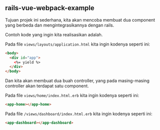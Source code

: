 ## rails-vue-webpack-example

Tujuan projek ini sederhana, kita akan mencoba membuat dua component yang berbeda dan mengintegrasikannya dengan rails.

Contoh kode yang ingin kita realisasikan adalah.

Pada file `views/layouts/application.html` kita ingin kodenya seperti ini:

```html
<body>
  <div id="app">
    <%= yield %>
  </div>
</body>
```

Dan kita akan membuat dua buah controller, yang pada masing-masing controller akan terdapat satu component.

Pada file `views/home/index.html.erb` kita ingin kodenya seperti ini:

```html
<app-home></app-home>
```

Pada file `/views/dashboard/index.html.erb` kita ingin kodenya seperti ini:

```html
<app-dashboard></app-dashboard>
```
